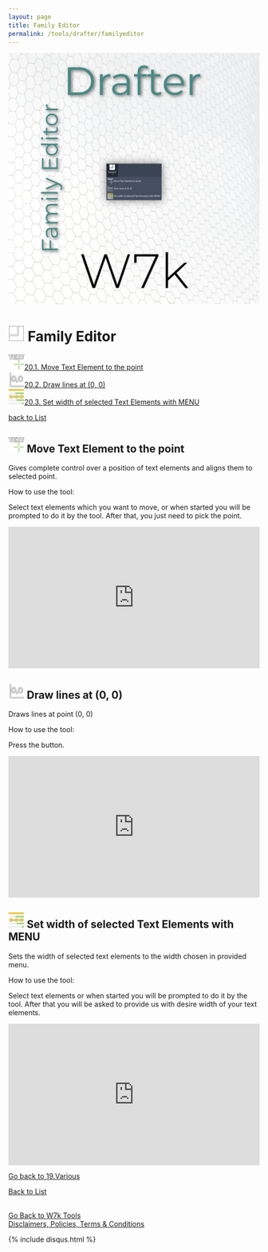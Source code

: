 ```yaml
---
layout: page
title: Family Editor
permalink: /tools/drafter/familyeditor
---
```


![Family Editor](/images/Tools/Drafter/drafterFamilyEditor.jpg)  

# <a id="family-editor"></a> ![Family Editor](/images/Tools/Drafter/Icons/Family.png) Family Editor  
  
![Move Text Element to the point](/images/Tools/Drafter/Icons/Text_MoveToPoint.png)[20.1. Move Text Element to the point](#move-text-element-to-the-point)  
![Draw lines at (0, 0)](/images/Tools/Drafter/Icons/FE_drawzero.png)[20.2. Draw lines at (0, 0)](#draw-lines-at-(0,-0))  
![Set width of selected Text Elements with MENU ](/images/Tools/Drafter/Icons/TN_SetWidthWithMenu.png)[20.3. Set width of selected Text Elements with MENU](#set-width-of-selected-text-elements-with-menu)  
  

[back to List](/Drafter.md/#list)  
  
## <a id="move-text-element-to-the-point"></a> ![Move Text Element to the point](/images/Tools/Drafter/Icons/Text_MoveToPoint.png) Move Text Element to the point 

Gives complete control over a position of text elements and aligns them to selected point.

How to use the tool: 

Select text elements which you want to move, or when started you will be prompted to do it by the tool. After that, you just need to pick the point.

<div style="padding-bottom:56.25%; position:relative; display:block; width: 100%">
  <iframe width="100%" height="100%"
    src="https://drive.google.com/file/d/18IsFi08GkKjVSFLUQtp-u0BTjaO-Le9k/preview"
    frameborder="0" allowfullscreen="" style="position:absolute; top:0; left: 0">
  </iframe>
</div>


## <a id="draw-lines-at-(0,-0)"></a> ![Draw lines at (0, 0)](/images/Tools/Drafter/Icons/FE_drawzero.png) Draw lines at (0, 0)

Draws lines at point (0, 0)

How to use the tool: 

Press the button.

<div style="padding-bottom:56.25%; position:relative; display:block; width: 100%">
  <iframe width="100%" height="100%"
    src="https://drive.google.com/file/d/18N0gezxzM3rP9QSlc_4GetkJSQbdjphk/preview"
    frameborder="0" allowfullscreen="" style="position:absolute; top:0; left: 0">
  </iframe>
</div>

## <a id="set-width-of-selected-text-elements-with-menu"></a> ![Set width of selected Text Elements with MENU](/images/Tools/Drafter/Icons/TN_SetWidthWithMenu.png) Set width of selected Text Elements with MENU 

Sets the width of selected text elements to the width chosen in provided menu. 

How to use the tool:

Select text elements or when started you will be prompted to do it by the tool. After that you will be asked to provide us with desire width of your text elements.

<div style="padding-bottom:56.25%; position:relative; display:block; width: 100%">
  <iframe width="100%" height="100%"
    src="https://drive.google.com/file/d/18tjHsmqUPw-LQT2K74TsSWoXpcc8hnMp/preview"
    frameborder="0" allowfullscreen="" style="position:absolute; top:0; left: 0">
  </iframe>
</div>

[Go back to 19.Various](/DrVarious.md/#various)  

[Back to List](/Drafter.md/#list)  
  
  
<br>
<div class="backToTools">
    <a href="https://w7k.pl/tools/">Go Back to W7k Tools</a>
</div>
<div class="terms">
    <a href="https://w7k.pl/terms/">Disclaimers, Policies, Terms & Conditions</a>
</div>



{% include disqus.html %} 